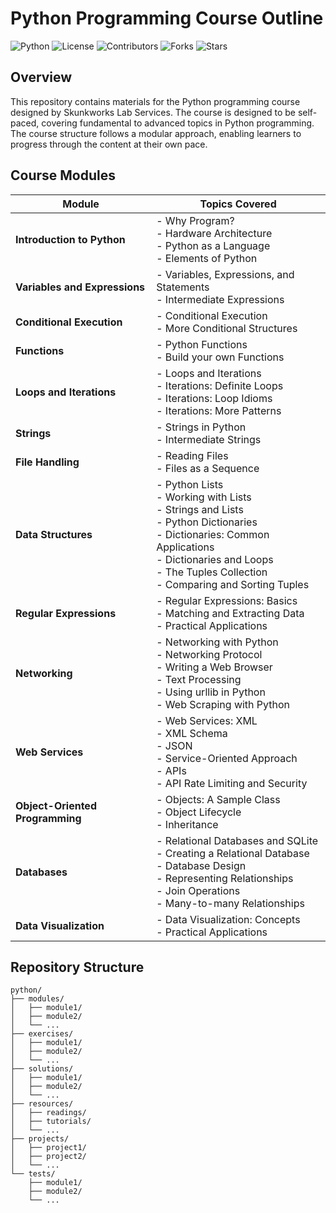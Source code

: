 # Python Programming Course Outline

![Python](https://img.shields.io/badge/Python-3.9+-blue.svg)
![License](https://img.shields.io/github/license/Skunkworks-Lab-Services/python)
![Contributors](https://img.shields.io/github/contributors/Skunkworks-Lab-Services/python)
![Forks](https://img.shields.io/github/forks/Skunkworks-Lab-Services/python)
![Stars](https://img.shields.io/github/stars/Skunkworks-Lab-Services/python)

## Overview
This repository contains materials for the Python programming course designed by Skunkworks Lab Services. The course is designed to be self-paced, covering fundamental to advanced topics in Python programming. The course structure follows a modular approach, enabling learners to progress through the content at their own pace.

## Course Modules
| Module | Topics Covered |
| ------ | --------------- |
| **Introduction to Python** | - Why Program? <br> - Hardware Architecture <br> - Python as a Language <br> - Elements of Python |
| **Variables and Expressions** | - Variables, Expressions, and Statements <br> - Intermediate Expressions |
| **Conditional Execution** | - Conditional Execution <br> - More Conditional Structures |
| **Functions** | - Python Functions <br> - Build your own Functions |
| **Loops and Iterations** | - Loops and Iterations <br> - Iterations: Definite Loops <br> - Iterations: Loop Idioms <br> - Iterations: More Patterns |
| **Strings** | - Strings in Python <br> - Intermediate Strings |
| **File Handling** | - Reading Files <br> - Files as a Sequence |
| **Data Structures** | - Python Lists <br> - Working with Lists <br> - Strings and Lists <br> - Python Dictionaries <br> - Dictionaries: Common Applications <br> - Dictionaries and Loops <br> - The Tuples Collection <br> - Comparing and Sorting Tuples |
| **Regular Expressions** | - Regular Expressions: Basics <br> - Matching and Extracting Data <br> - Practical Applications |
| **Networking** | - Networking with Python <br> - Networking Protocol <br> - Writing a Web Browser <br> - Text Processing <br> - Using urllib in Python <br> - Web Scraping with Python |
| **Web Services** | - Web Services: XML <br> - XML Schema <br> - JSON <br> - Service-Oriented Approach <br> - APIs <br> - API Rate Limiting and Security |
| **Object-Oriented Programming** | - Objects: A Sample Class <br> - Object Lifecycle <br> - Inheritance |
| **Databases** | - Relational Databases and SQLite <br> - Creating a Relational Database <br> - Database Design <br> - Representing Relationships <br> - Join Operations <br> - Many-to-many Relationships |
| **Data Visualization** | - Data Visualization: Concepts <br> - Practical Applications |

## Repository Structure
```plaintext
python/
├── modules/
│   ├── module1/
│   ├── module2/
│   └── ...
├── exercises/
│   ├── module1/
│   ├── module2/
│   └── ...
├── solutions/
│   ├── module1/
│   ├── module2/
│   └── ...
├── resources/
│   ├── readings/
│   ├── tutorials/
│   └── ...
├── projects/
│   ├── project1/
│   ├── project2/
│   └── ...
└── tests/
    ├── module1/
    ├── module2/
    └── ...
